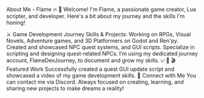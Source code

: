 About Me - Flame 🔥
👋 Welcome! I'm Flame, a passionate game creator, Lua scripter, and developer. Here's a bit about my journey and the skills I'm honing!

⚔️ Game Development Journey
Skills & Projects:
Working on RPGs, Visual Novels, Adventure games, and 3D Platformers on Godot and Ren'py.
Created and showcased NPC quest systems, and GUI scripts.
Specialize in scripting and designing quest-related NPCs.
I’m using my dedicated journey account, FlameDevJourney, to document and grow my skills. 📈💪
🎬 Featured Work
Successfully created a quest GUI update script and showcased a video of my game development skills.
💬 Connect with Me
You can contact me via Discord.
Always focused on creating, learning, and sharing new projects to make dreams a reality!
